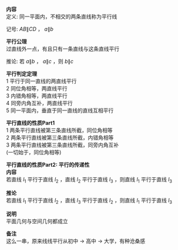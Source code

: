 **内容**  
定义: 同一平面内，不相交的两条直线称为平行线  
  
记号: $AB$∥$CD$ ， $a$∥$b$  
  
**平行公理**  
过直线外一点，有且只有一条直线与这条直线平行  
  
推论: 若 $a$∥$b$ ， $a$∥$c$ ，则 $b$∥$c$  
  
**平行判定定理**  
1 平行于同一直线的两直线平行  
2 同位角相等，两直线平行  
3 内错角相等，两直线平行  
4 同旁内角互补，两直线平行  
5 同一平面内，垂直于同一直线的直线互相平行  
  
**平行直线的性质Part1**  
1 两条平行直线被第三条直线所截，同位角相等  
2 两条平行直线被第三条直线所截，内错角相等  
3 两条平行直线被第三条直线所截，同旁内角互补  
(一切始于，同位角相等)  
  
**平行直线的性质Part2: 平行的传递性**  
**内容**  
若直线 $l_1$ 平行于直线 $l_2$ ，直线 $l_2$ 平行于直线 $l_3$ ，则直线 $l_1$ 平行于直线 $l_3$  
  
**推论**  
若直线 $l_1$ 平行于直线 $l_2$ ，直线 $l_3$ 平行于直线 $l_2$ ，则直线 $l_1$ 平行于直线 $l_3$  
  
**说明**  
平面几何与空间几何都成立  
  
**备注**  
这么一串，原来线线平行从初中 $\to$ 高中 $\to$ 大学，有种沧桑感  
